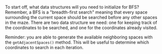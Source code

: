 <!--{Start with Data Structures}-->

<!--concepts={lists.mdx}-->

<!--badges={Algorithms:20,Python:10}-->

To start off, what data structures will you need to initialize for BFS? Remember, a BFS is a "breadth-first search" meaning that every space surrounding the current space should be searched before any other spaces in the maze. There are two data structure we need: one for keeping track of the coordinates to be searched, and one for the coordinates already visited.

Reminder: you are able to generate the available neighboring spaces with the `getAdjacentSpaces()` method. This will be useful to determine which coordinates to search in each iteration.

